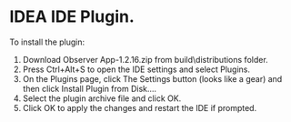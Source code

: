 # IDEA IDE Plugin. 

To install the plugin: 
1. Download Observer App-1.2.16.zip from build\distributions folder.
2. Press Ctrl+Alt+S to open the IDE settings and select Plugins.
3. On the Plugins page, click The Settings button (looks like a gear) and then click Install Plugin from Disk….
4. Select the plugin archive file and click OK.
5. Click OK to apply the changes and restart the IDE if prompted.